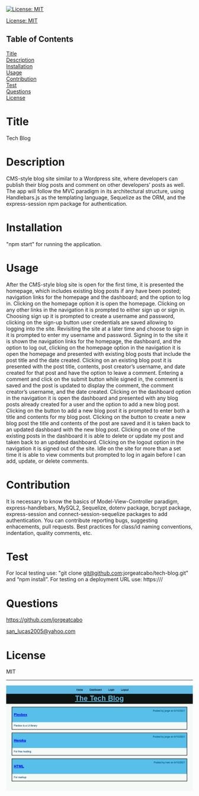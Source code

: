 
[![License: MIT](https://img.shields.io/badge/License-MIT-yellow.svg)](https://opensource.org/licenses/MIT)

[License: MIT](https://opensource.org/licenses/MIT)

## Table of Contents
  
[Title](#Title)  
[Description](#Description)  
[Installation](#Installation)  
[Usage](#Usage)  
[Contribution](#Contribution)  
[Test](#Test)  
[Questions](#Questions)    
[License](#License)    
# Title
Tech Blog

# Description
CMS-style blog site similar to a Wordpress site, where developers can publish their blog posts and comment on other developers’ posts as well. The app will follow the MVC paradigm in its architectural structure, using Handlebars.js as the templating language, Sequelize as the ORM, and the express-session npm package for authentication.

# Installation
"npm start" for running the application.

# Usage
After the CMS-style blog site is open for the first time, it is presented the homepage, which includes existing blog posts if any have been posted; navigation links for the homepage and the dashboard; and the option to log in. Clicking on the homepage option it is open the homepage. Clicking on any other links in the navigation it is prompted to either sign up or sign in. Choosing sign up it is prompted to create a username and password, clicking on the sign-up button
user credentials are saved allowing to logging into the site. Revisiting the site at a later time and choose to sign in
it is prompted to enter my username and password. Signing in to the site it is shown the navigation links for the homepage, the dashboard, and the option to log out, clicking on the homepage option in the navigation it is open the homepage and presented with existing blog posts that include the post title and the date created. Clicking on an existing blog post it is presented with the post title, contents, post creator’s username, and date created for that post and have the option to leave a comment. Entering a comment and click on the submit button while signed in,
the comment is saved and the post is updated to display the comment, the comment creator’s username, and the date created. Clicking on the dashboard option in the navigation it is open the dashboard and presented with any blog posts already created for a user and the option to add a new blog post. Clicking on the button to add a new blog post
it is prompted to enter both a title and contents for my blog post. Clicking on the button to create a new blog post
the title and contents of the post are saved and it is taken back to an updated dashboard with the new blog post. Clicking on one of the existing posts in the dashboard it is able to delete or update my post and taken back to an updated dashboard. Clicking on the logout option in the navigation it is signed out of the site. Idle on the site for more than a set time it is able to view comments but prompted to log in again before I can add, update, or delete comments.

# Contribution
It is necessary to know the basics of Model-View-Controller paradigm, express-handlebars, MySQL2, Sequelize, dotenv package, bcrypt package, express-session and connect-session-sequelize packages to add authentication. You can contribute reporting bugs, suggesting enhacements, pull requests. Best practices for class/id naming conventions, indentation, quality comments, etc.

# Test
For local testing use: "git clone git@github.com:jorgeatcabo/tech-blog.git" and “npm install”. For testing on a deployment URL use: https:///

# Questions
https://github.com/jorgeatcabo

san_lucas2005@yahoo.com

# License
MIT

----
![ScreenShot](./public/images/tech-blog-screenshot.PNG)